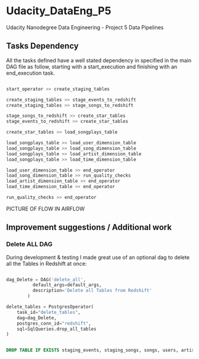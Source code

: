 # Udacity_DataEng_P5
Udacity Nanodegree Data Engineering - Project 5 Data Pipelines


## Tasks Dependency
All the tasks defined have a well stated dependency in specified in the main DAG file as follow,
starting with a start_execution and finishing with an end_execution task.

```python

start_operator >> create_staging_tables

create_staging_tables >> stage_events_to_redshift
create_staging_tables >> stage_songs_to_redshift

stage_songs_to_redshift >> create_star_tables 
stage_events_to_redshift >> create_star_tables

create_star_tables >> load_songplays_table

load_songplays_table >> load_user_dimension_table
load_songplays_table >> load_song_dimension_table
load_songplays_table >> load_artist_dimension_table
load_songplays_table >> load_time_dimension_table

load_user_dimension_table >> end_operator
load_song_dimension_table >> run_quality_checks 
load_artist_dimension_table >> end_operator
load_time_dimension_table >> end_operator

run_quality_checks >> end_operator

```

PICTURE OF FLOW IN AIRFLOW

## Improvement suggestions / Additional work

### Delete ALL DAG
During development & testing I made great use of an optional dag to delete all the Tables in Redshift at once:

```python

dag_Delete = DAG('delete_all',
          default_args=default_args,
          description='Delete all Tables from Redshift'
        )

delete_tables = PostgresOperator(
    task_id="delete_tables",
    dag=dag_Delete,
    postgres_conn_id="redshift",
    sql=SqlQueries.drop_all_tables
)


```

```sql

DROP TABLE IF EXISTS staging_events, staging_songs, songs, users, artists, time, songplays;

```
